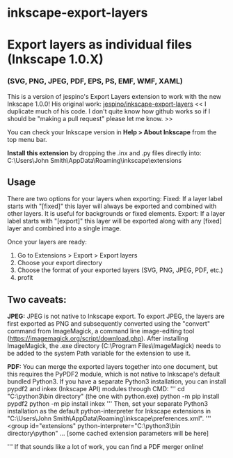 # inkscape-export-layers
# Export layers as individual files (Inkscape 1.0.X)
### (SVG, PNG, JPEG, PDF, EPS, PS, EMF, WMF, XAML)

This is a version of jespino's Export Layers extension to work with the new Inkscape 1.0.0!
His original work: [jespino/inkscape-export-layers](https://github.com/jespino/inkscape-export-layers)
<< I duplicate much of his code. I don't quite know how github works so if I should be "making a pull request" please let me know. >>

You can check your Inkscape version in **Help > About Inkscape** from the top menu bar.

**Install this extension** by dropping the .inx and .py files directly into:
C:\Users\John Smith\AppData\Roaming\inkscape\extensions

## Usage
There are two options for your layers when exporting:
Fixed: If a layer label starts with "[fixed]" this layer will always be exported and combined with other layers. It is useful for backgrounds or fixed elements.
Export: If a layer label starts with "[export]" this layer will be exported along with any [fixed] layer and combined into a single image.

Once your layers are ready:
1. Go to Extensions > Export > Export layers
2. Choose your export directory
3. Choose the format of your exported layers (SVG, PNG, JPEG, PDF, etc.)
4. profit

## Two caveats:
**JPEG:** JPEG is not native to Inkscape export. To export JPEG, the layers are first exported as PNG and subsequently converted using the "convert" command from ImageMagick, a command line image-editing tool (https://imagemagick.org/script/download.php). After installing ImageMagick, the .exe directory (C:\Program Files\ImageMagick) needs to be added to the system Path variable for the extension to use it.

**PDF:** You can merge the exported layers together into one document, but this requires the PyPDF2 module, which is not native to Inkscape's default bundled Python3. If you have a separate Python3 installation, you can install pypdf2 and inkex (Inkscape API) modules through CMD:
'''
cd "C:\\python3\\bin directory" (the one with python.exe)
python -m pip install pypdf2
python -m pip install inkex
'''
Then, set your separate Python3 installation as the
default python-interpreter for Inkscape extensions in
"C:\\Users\\John Smith\\AppData\\Roaming\\inkscape\\preferences.xml".
'''
<group
id="extensions" <!--add the line below!-->
python-interpreter="C:\\python3\\bin directory\\python"
... [some cached extension parameters will be here]
>
'''
If that sounds like a lot of work, you can find a PDF merger online!

